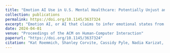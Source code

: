 ```yaml
---
title: "Emotion AI Use in U.S. Mental Healthcare: Potentially Unjust and Techno-Solutionist"
collection: publications
permalink: https://doi.org/10.1145/3637324
excerpt: "Emotion AI, or AI that claims to infer emotional states from various data sources, is increasingly deployed in myriad contexts, including mental healthcare. While emotion AI is celebrated for its potential to improve care and diagnosis, we know little about the perceptions of data subjects most directly impacted by its integration into mental healthcare. In this paper, we qualitatively analyzed U.S. adults' open-ended survey responses (n = 395) to examine their perceptions of emotion AI use in mental healthcare and its potential impacts on them as data subjects. We identify various perceived impacts of emotion AI use in mental healthcare concerning 1) mental healthcare provisions; 2) data subjects' voices; 3) monitoring data subjects for potential harm; and 4) involved parties' understandings and uses of mental health inferences. Participants' remarks highlight ways emotion AI could address existing challenges data subjects may face by 1) improving mental healthcare assessments, diagnoses, and treatments; 2) facilitating data subjects' mental health information disclosures; 3) identifying potential data subject self-harm or harm posed to others; and 4) increasing involved parties' understanding of mental health. However, participants also described their perceptions of potential negative impacts of emotion AI use on data subjects such as 1) increasing inaccurate and biased assessments, diagnoses, and treatments; 2) reducing or removing data subjects' voices and interactions with providers in mental healthcare processes; 3) inaccurately identifying potential data subject self-harm or harm posed to others with negative implications for wellbeing; and 4) involved parties misusing emotion AI inferences with consequences to (quality) mental healthcare access and data subjects' privacy. We discuss how our findings suggest that emotion AI use in mental healthcare is an insufficient techno-solution that may exacerbate various mental healthcare challenges with implications for potential distributive, procedural, and interactional injustices and potentially disparate impacts on marginalized groups."
date: 2024-04-01
venue: "Proceedings of the ACM on Human-Computer Interaction"
paperurl: "https://doi.org/10.1145/3637324"
citation: "Kat Roemmich, Shanley Corvite, Cassidy Pyle, Nadia Karizat, and Nazanin Andalibi. 2024. Emotion AI Use in U.S. Mental Healthcare: Potentially Unjust and Techno-Solutionist. Proc. ACM Hum.-Comput. Interact. 8, CSCW1, Article 47 (April 2024), 46 pages. https://doi.org/10.1145/3637324"
---
```

